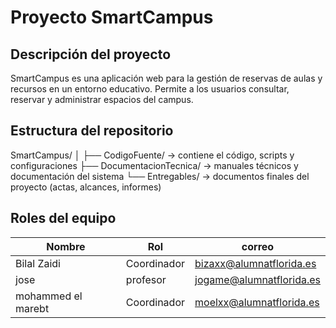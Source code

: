 # Proyecto SmartCampus

## Descripción del proyecto
SmartCampus es una aplicación web para la gestión de reservas de aulas y recursos en un entorno educativo. 
Permite a los usuarios consultar, reservar y administrar espacios del campus.

## Estructura del repositorio
SmartCampus/
│
├── CodigoFuente/ → contiene el código, scripts y configuraciones
├── DocumentacionTecnica/ → manuales técnicos y documentación del sistema
└── Entregables/ → documentos finales del proyecto (actas, alcances, informes)

## Roles del equipo
| Nombre | Rol | correo |
|---------|------|----------------|
| Bilal Zaidi | Coordinador | bizaxx@alumnatflorida.es |
| jose | profesor | jogame@alumnatflorida.es |
| mohammed el marebt | Coordinador | moelxx@alumnatflorida.es |




